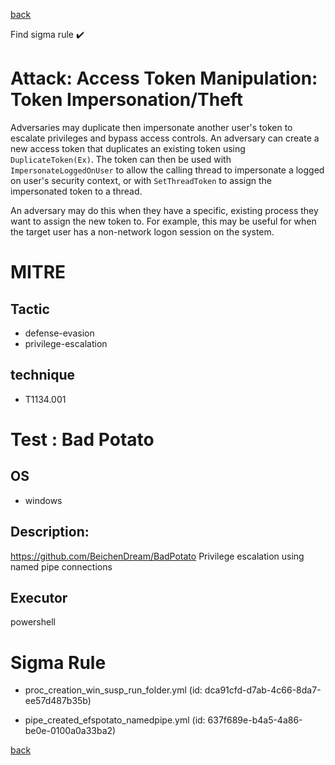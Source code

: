 
[back](../index.md)

Find sigma rule :heavy_check_mark: 

# Attack: Access Token Manipulation: Token Impersonation/Theft 

Adversaries may duplicate then impersonate another user's token to escalate privileges and bypass access controls. An adversary can create a new access token that duplicates an existing token using <code>DuplicateToken(Ex)</code>. The token can then be used with <code>ImpersonateLoggedOnUser</code> to allow the calling thread to impersonate a logged on user's security context, or with <code>SetThreadToken</code> to assign the impersonated token to a thread.

An adversary may do this when they have a specific, existing process they want to assign the new token to. For example, this may be useful for when the target user has a non-network logon session on the system.

# MITRE
## Tactic
  - defense-evasion
  - privilege-escalation


## technique
  - T1134.001


# Test : Bad Potato
## OS
  - windows


## Description:
https://github.com/BeichenDream/BadPotato
Privilege escalation using named pipe connections

## Executor
powershell

# Sigma Rule
 - proc_creation_win_susp_run_folder.yml (id: dca91cfd-d7ab-4c66-8da7-ee57d487b35b)

 - pipe_created_efspotato_namedpipe.yml (id: 637f689e-b4a5-4a86-be0e-0100a0a33ba2)



[back](../index.md)
